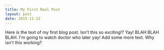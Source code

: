 ```yaml
---
title: My First Real Post
layout: post
date: 2015-11-22
---
```


Here is the text of my first blog post. Isn't this so exciting!? Yay! BLAH BLAH BLAH. I'm going to watch doctor who later yay! Add some more text. Why isn't this working?

